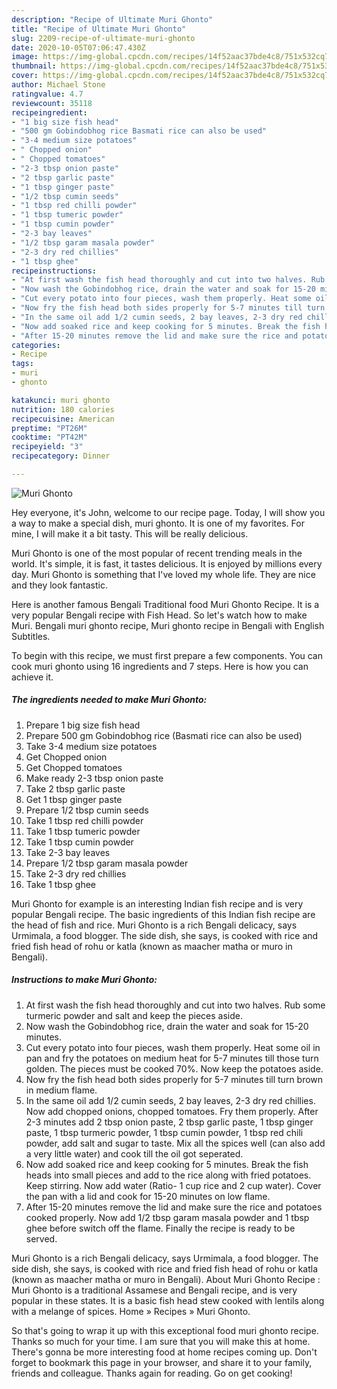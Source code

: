 ```yaml
---
description: "Recipe of Ultimate Muri Ghonto"
title: "Recipe of Ultimate Muri Ghonto"
slug: 2209-recipe-of-ultimate-muri-ghonto
date: 2020-10-05T07:06:47.430Z
image: https://img-global.cpcdn.com/recipes/14f52aac37bde4c8/751x532cq70/muri-ghonto-recipe-main-photo.jpg
thumbnail: https://img-global.cpcdn.com/recipes/14f52aac37bde4c8/751x532cq70/muri-ghonto-recipe-main-photo.jpg
cover: https://img-global.cpcdn.com/recipes/14f52aac37bde4c8/751x532cq70/muri-ghonto-recipe-main-photo.jpg
author: Michael Stone
ratingvalue: 4.7
reviewcount: 35118
recipeingredient:
- "1 big size fish head"
- "500 gm Gobindobhog rice Basmati rice can also be used"
- "3-4 medium size potatoes"
- " Chopped onion"
- " Chopped tomatoes"
- "2-3 tbsp onion paste"
- "2 tbsp garlic paste"
- "1 tbsp ginger paste"
- "1/2 tbsp cumin seeds"
- "1 tbsp red chilli powder"
- "1 tbsp tumeric powder"
- "1 tbsp cumin powder"
- "2-3 bay leaves"
- "1/2 tbsp garam masala powder"
- "2-3 dry red chillies"
- "1 tbsp ghee"
recipeinstructions:
- "At first wash the fish head thoroughly and cut into two halves. Rub some turmeric powder and salt and keep the pieces aside."
- "Now wash the Gobindobhog rice, drain the water and soak for 15-20 minutes."
- "Cut every potato into four pieces, wash them properly. Heat some oil in pan and fry the potatoes on medium heat for 5-7 minutes till those turn golden. The pieces must be cooked 70%. Now keep the potatoes aside."
- "Now fry the fish head both sides properly for 5-7 minutes till turn brown in medium flame."
- "In the same oil add 1/2 cumin seeds, 2 bay leaves, 2-3 dry red chillies. Now add chopped onions, chopped tomatoes. Fry them properly. After 2-3 minutes add 2 tbsp onion paste, 2 tbsp garlic paste, 1 tbsp ginger paste, 1 tbsp turmeric powder, 1 tbsp cumin powder, 1 tbsp red chili powder, add salt and sugar to taste. Mix all the spices well (can also add a very little water) and cook till the oil got seperated."
- "Now add soaked rice and keep cooking for 5 minutes. Break the fish heads into small pieces and add to the rice along with fried potatoes. Keep stirring. Now add water (Ratio- 1 cup rice and 2 cup water). Cover the pan with a lid and cook for 15-20 minutes on low flame."
- "After 15-20 minutes remove the lid and make sure the rice and potatoes cooked properly. Now add 1/2 tbsp garam masala powder and 1 tbsp ghee before switch off the flame. Finally the recipe is ready to be served."
categories:
- Recipe
tags:
- muri
- ghonto

katakunci: muri ghonto 
nutrition: 180 calories
recipecuisine: American
preptime: "PT26M"
cooktime: "PT42M"
recipeyield: "3"
recipecategory: Dinner

---
```



![Muri Ghonto](https://img-global.cpcdn.com/recipes/14f52aac37bde4c8/751x532cq70/muri-ghonto-recipe-main-photo.jpg)

Hey everyone, it's John, welcome to our recipe page. Today, I will show you a way to make a special dish, muri ghonto. It is one of my favorites. For mine, I will make it a bit tasty. This will be really delicious.

Muri Ghonto is one of the most popular of recent trending meals in the world. It's simple, it is fast, it tastes delicious. It is enjoyed by millions every day. Muri Ghonto is something that I've loved my whole life. They are nice and they look fantastic.

Here is another famous Bengali Traditional food Muri Ghonto Recipe. It is a very popular Bengali recipe with Fish Head. So let&#39;s watch how to make Muri. Bengali muri ghonto recipe, Muri ghonto recipe in Bengali with English Subtitles.


To begin with this recipe, we must first prepare a few components. You can cook muri ghonto using 16 ingredients and 7 steps. Here is how you can achieve it.

<!--inarticleads1-->

##### The ingredients needed to make Muri Ghonto:

1. Prepare 1 big size fish head
1. Prepare 500 gm Gobindobhog rice (Basmati rice can also be used)
1. Take 3-4 medium size potatoes
1. Get  Chopped onion
1. Get  Chopped tomatoes
1. Make ready 2-3 tbsp onion paste
1. Take 2 tbsp garlic paste
1. Get 1 tbsp ginger paste
1. Prepare 1/2 tbsp cumin seeds
1. Take 1 tbsp red chilli powder
1. Take 1 tbsp tumeric powder
1. Take 1 tbsp cumin powder
1. Take 2-3 bay leaves
1. Prepare 1/2 tbsp garam masala powder
1. Take 2-3 dry red chillies
1. Take 1 tbsp ghee


Muri Ghonto for example is an interesting Indian fish recipe and is very popular Bengali recipe. The basic ingredients of this Indian fish recipe are the head of fish and rice. Muri Ghonto is a rich Bengali delicacy, says Urmimala, a food blogger. The side dish, she says, is cooked with rice and fried fish head of rohu or katla (known as maacher matha or muro in Bengali). 

<!--inarticleads2-->

##### Instructions to make Muri Ghonto:

1. At first wash the fish head thoroughly and cut into two halves. Rub some turmeric powder and salt and keep the pieces aside.
1. Now wash the Gobindobhog rice, drain the water and soak for 15-20 minutes.
1. Cut every potato into four pieces, wash them properly. Heat some oil in pan and fry the potatoes on medium heat for 5-7 minutes till those turn golden. The pieces must be cooked 70%. Now keep the potatoes aside.
1. Now fry the fish head both sides properly for 5-7 minutes till turn brown in medium flame.
1. In the same oil add 1/2 cumin seeds, 2 bay leaves, 2-3 dry red chillies. Now add chopped onions, chopped tomatoes. Fry them properly. After 2-3 minutes add 2 tbsp onion paste, 2 tbsp garlic paste, 1 tbsp ginger paste, 1 tbsp turmeric powder, 1 tbsp cumin powder, 1 tbsp red chili powder, add salt and sugar to taste. Mix all the spices well (can also add a very little water) and cook till the oil got seperated.
1. Now add soaked rice and keep cooking for 5 minutes. Break the fish heads into small pieces and add to the rice along with fried potatoes. Keep stirring. Now add water (Ratio- 1 cup rice and 2 cup water). Cover the pan with a lid and cook for 15-20 minutes on low flame.
1. After 15-20 minutes remove the lid and make sure the rice and potatoes cooked properly. Now add 1/2 tbsp garam masala powder and 1 tbsp ghee before switch off the flame. Finally the recipe is ready to be served.


Muri Ghonto is a rich Bengali delicacy, says Urmimala, a food blogger. The side dish, she says, is cooked with rice and fried fish head of rohu or katla (known as maacher matha or muro in Bengali). About Muri Ghonto Recipe : Muri Ghonto is a traditional Assamese and Bengali recipe, and is very popular in these states. It is a basic fish head stew cooked with lentils along with a melange of spices. Home » Recipes » Muri Ghonto. 

So that's going to wrap it up with this exceptional food muri ghonto recipe. Thanks so much for your time. I am sure that you will make this at home. There's gonna be more interesting food at home recipes coming up. Don't forget to bookmark this page in your browser, and share it to your family, friends and colleague. Thanks again for reading. Go on get cooking!
